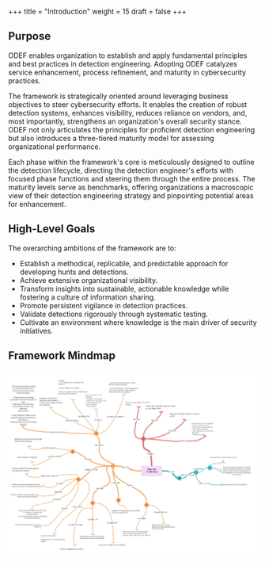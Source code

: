 +++
title = "Introduction"
weight = 15
draft = false
+++

## Purpose

ODEF enables organization to establish and apply fundamental principles and best practices in detection engineering.
Adopting ODEF catalyzes service enhancement, process refinement, and maturity in cybersecurity practices.

The framework is strategically oriented around leveraging business objectives to steer cybersecurity efforts. It enables the creation of robust detection systems, enhances visibility, reduces reliance on vendors, and, most importantly, strengthens an organization's overall security stance. ODEF not only articulates the principles for proficient detection engineering but also introduces a three-tiered maturity model for assessing organizational performance.

Each phase within the framework's core is meticulously designed to outline the detection lifecycle, directing the detection engineer's efforts with focused phase functions and steering them through the entire process.
The maturity levels serve as benchmarks, offering organizations a macroscopic view of their detection engineering strategy and pinpointing potential areas for enhancement.

## High-Level Goals

The overarching ambitions of the framework are to:

* Establish a methodical, replicable, and predictable approach for developing hunts and detections.
* Achieve extensive organizational visibility.
* Transform insights into sustainable, actionable knowledge while fostering a culture of information sharing.
* Promote persistent vigilance in detection practices.
* Validate detections rigorously through systematic testing.
* Cultivate an environment where knowledge is the main driver of security initiatives.

## Framework Mindmap

![](/images/mindmap.png)